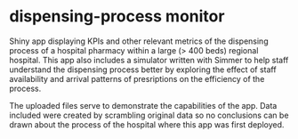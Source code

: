 # dispensing-process monitor
Shiny app displaying KPIs and other relevant metrics of the dispensing process of a hospital pharmacy within a large (> 400 beds) regional hospital. This app also includes a simulator written with Simmer to help staff understand the dispensing process better by exploring the effect of staff availability and arrival patterns of presriptions on the efficiency of the process.

The uploaded files serve to demonstrate the capabilities of the app. Data included were created by scrambling original data so no conclusions can be drawn about the process of the hospital where this app was first deployed. 
